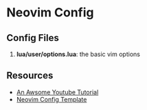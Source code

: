 # Neovim Config

## Config Files

1. **lua/user/options.lua**: the basic vim options

## Resources

- [An Awsome Youtube Tutorial](https://www.youtube.com/watch?v=hY5-Q6NxQgY)
- [Neovim Config Template](https://github.com/LunarVim/Neovim-from-scratch)
